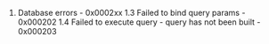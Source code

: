 1. Database errors - 0x0002xx
1.3 Failed to bind query params - 0x000202
1.4 Failed to execute query - query has not been built - 0x000203